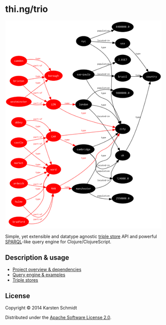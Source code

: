 # thi.ng/trio

![Example graph](assets/multigraph.png)

Simple, yet extensible and datatype agnostic
[triple store](http://en.wikipedia.org/wiki/Triplestore) API and
powerful [SPARQL](http://en.wikipedia.org/wiki/SPARQL)-like query
engine for Clojure/ClojureScript.

## Description & usage

- [Project overview & dependencies](src/index.org)
- [Query engine & examples](src/query.org)
- [Triple stores](src/core.org)

## License

Copyright © 2014 Karsten Schmidt

Distributed under the [Apache Software License 2.0](http://www.apache.org/licenses/LICENSE-2.0).
